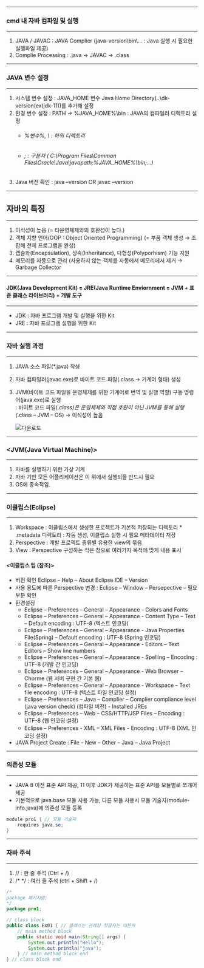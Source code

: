 -------
### cmd 내 자바 컴파일 및 실행
-------
  1. JAVA / JAVAC : JAVA Complier (java-version\bin\… : Java 실행 시 필요한 실행파일 제공)
  2. Complie Processing : .java → JAVAC → .class

-------
### JAVA 변수 설정
-------
 1. 시스템 변수 설정 : JAVA_HOME 변수 Java Home Directory(..\dk-version(ex)jdk-11))를 추가해 설정
 2. 환경 변수 설정 : PATH → %JAVA_HOME%\bin : JAVA의 컴파일러 디렉토리 설정
     + ###### %변수%, \ : 하위 디렉토리
     + ###### ; : 구분자 ( C:\Program Files\Common Files\Oracle\Java\javapath;%JAVA_HOME%\bin;…)
 3. Java 버전 확인 : java –version OR javac –version
------
## 자바의 특징
------
  1. 이식성이 높음 (= 타운영체제와의 호환성이 높다.)
  2. 객체 지향 언어(OOP : Object Oriented Programming) (= 부품 객체 생성 → 조합해 전체 프로그램을 완성)
  3. 캡슐화(Encapsulation), 상속(Inheritance), 다형성(Polyporhism) 기능 지원
  4. 메모리를 자동으로 관리 (사용하지 않는 객체를 자동에서 메모리에서 제거 → Garbage Collector   

------
#### JDK(Java Development Kit) = JRE(Java Runtime Enviornment = JVM + 표준 클래스 라이브러리) + 개발 도구
------
 + JDK : 자바 프로그램 개발 및 실행을 위한 Kit
 + JRE : 자바 프로그램 실행을 위한 Kit

------
### 자바 실행 과정
------
  1. JAVA 소스 파일(*.java) 작성
  2. 자바 컴파일러(javac.exe)로 바이트 코드 파일(.class → 기계어 형태) 생성
  3. JVM(바이트 코드 파일을 운영체제를 위한 기계어로 번역 및 실행 역할) 구동 명령어(java.exe)로 실행   
     : 바이트 코드 파일(*.class)은 운영체제와 직접 호환이 아닌 JVM를 통해 실행 (*.class – JVM – OS) → 이식성이 높음
     
     ![다운로드](https://github.com/sooyounghan/JAVA/assets/34672301/af1fc54f-ca81-456a-9bbc-8469871bc021)
-----
### <JVM(Java Virtual Machine)>
-----
  1. 자바를 실행하기 위한 가상 기계
  2. 자바 기반 모든 어플리케이션은 이 위에서 실행되믈 반드시 필요
  3. OS에 종속적임.

-----
### 이클립스(Eclipse)
-----
  1. Workspace : 이클립스에서 생성한 프로젝트가 기본적 저장되는 디렉토리
    * .metadata 디렉토리 : 자동 생성, 이클립스 실행 시 필요 메타데이터 저장
  2. Perspective : 개발 프로젝트 종류별 유용한 view의 묶음
  3. View : Perspective 구성하는 작은 창으로 여러가지 목적에 맞게 내용 표시

#### <이클립스 팁 (참조)>
 - 버전 확인 Eclipse – Help – About Eclipse IDE – Version
 - 사용 용도에 따른 Perspective 변경 : Eclipse – Window – Persepective – 필요부분 확인
 - 환경설정
   + Eclipse – Preferences – General – Appearance - Colors and Fonts
   + Eclipse – Preferences – General – Appearance - Content Type – Text – Default encoding : UTF-8 (텍스트 인코딩)   
   + Eclipse – Preferences – General – Appearance - Java Properties File(Spring) – Default encoding : UTF-8 (Spring 인코딩)   
   + Eclipse – Preferences – General – Appearance - Editors – Text Editors – Show line numbers   
   + Eclipse – Preferences – General – Appearance - Spelling – Encoding : UTF-8 (개발 간 인코딩)   
   + Eclipse – Preferences – General – Appearance - Web Browser – Chorme (웹 서버 구현 간 기본 웹)   
   + Eclipse – Preferences – General – Appearance - Workspace – Text file encoding : UTF-8 (텍스트 파일 인코딩 설정)   
   + Eclipse – Preferences – Java – Complier – Complier compliance level (java version check) (컴파일 버전) - Installed JREs
   + Eclipse – Preferences – Web – CSS/HTTP/JSP Files – Encoding : UTF-8 (웹 인코딩 설정)
   + Eclipse – Preferences - XML – XML Files - Encoding : UTF-8 (XML 인코딩 설정)
- JAVA Project Create : File – New – Other – Java – Java Project

-----
### 의존성 모듈
-----
  - JAVA 8 이전 표준 API 제공, 11 이후 JDK가 제공하는 표준 API를 모듈별로 쪼개어 제공
  - 기본적으로 java.base 모듈 사용 가능, 다른 모듈 사용시 모듈 기술자(module-info.java)에 의존성 모듈 등록

```java
module pro1 { // 모듈 기술자
    requires java.se; 
}
```

-----
### 자바 주석
-----
  1. // : 한 줄 주석 (Ctrl + /)
  2. /* */ : 여러 줄 주석 (ctrl + Shift + /)


```java
/* 
package 패키지명;
*/
package pro1;

// class block
public class Ex01 { // 클래스는 관례상 첫글자는 대문자
	// main method block
	public static void main(String[] args) {
		System.out.println("Hello");
		System.out.println("java");
	} // main method block end
} // class block end
```
